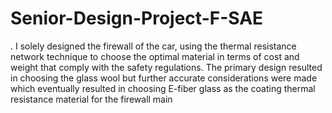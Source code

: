 # Senior-Design-Project-F-SAE

. I solely designed the firewall of the car, using the thermal resistance network technique to choose the optimal material in terms of cost and weight that comply with the safety regulations. The primary design resulted in choosing the glass wool but further  accurate considerations were made which eventually resulted in choosing  E-fiber glass as the coating thermal resistance material for the firewall
 main

